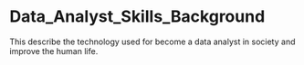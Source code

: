 # Data_Analyst_Skills_Background
This describe the technology used for become a data analyst in society and improve the human life.
